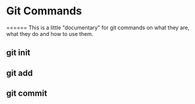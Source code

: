# Git Commands
======
This is a little "documentary" for git commands on what they are, what they do and how to use them.

## git init

## git add

## git commit